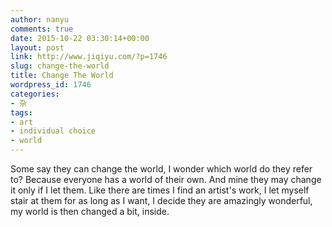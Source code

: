 ```yaml
---
author: nanyu
comments: true
date: 2015-10-22 03:30:14+00:00
layout: post
link: http://www.jiqiyu.com/?p=1746
slug: change-the-world
title: Change The World
wordpress_id: 1746
categories:
- 杂
tags:
- art
- individual choice
- world
---
```


Some say they can change the world, I wonder which world do they refer to? Because everyone has a world of their own. And mine they may change it only if I let them. Like there are times I find an artist's work, I let myself stair at them for as long as I want, I decide they are amazingly wonderful, my world is then changed a bit, inside.
